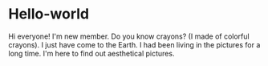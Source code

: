 # Hello-world
Hi everyone!
I'm new member. Do you know crayons? (I made of colorful crayons).
I just have come to the Earth. I had been living in the pictures for a long time.
I'm here to find out aesthetical pictures.
